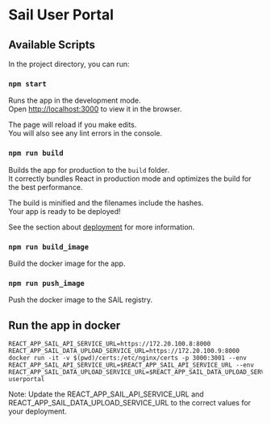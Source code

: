 # Sail User Portal

## Available Scripts

In the project directory, you can run:

### `npm start`

Runs the app in the development mode.\
Open [http://localhost:3000](http://localhost:3000) to view it in the browser.

The page will reload if you make edits.\
You will also see any lint errors in the console.
### `npm run build`

Builds the app for production to the `build` folder.\
It correctly bundles React in production mode and optimizes the build for the best performance.

The build is minified and the filenames include the hashes.\
Your app is ready to be deployed!

See the section about [deployment](https://facebook.github.io/create-react-app/docs/deployment) for more information.

### `npm run build_image`

Build the docker image for the app.

### `npm run push_image`

Push the docker image to the SAIL registry.

## Run the app in docker

```
REACT_APP_SAIL_API_SERVICE_URL=https://172.20.100.8:8000
REACT_APP_SAIL_DATA_UPLOAD_SERVICE_URL=https://172.20.100.9:8000
docker run -it -v $(pwd)/certs:/etc/nginx/certs -p 3000:3001 --env REACT_APP_SAIL_API_SERVICE_URL=$REACT_APP_SAIL_API_SERVICE_URL --env REACT_APP_SAIL_DATA_UPLOAD_SERVICE_URL=$REACT_APP_SAIL_DATA_UPLOAD_SERVICE_URL userportal
```
Note: Update the REACT_APP_SAIL_API_SERVICE_URL and REACT_APP_SAIL_DATA_UPLOAD_SERVICE_URL to the correct values for your deployment.
